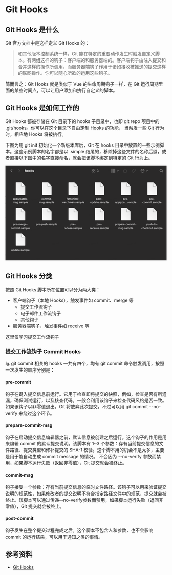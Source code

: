 # Git Hooks

## Git Hooks 是什么

Git 官方文档中是这样定义 Git Hooks 的：

> 和其他版本控制系统一样，Git 能在特定的重要动作发生时触发自定义脚本。有两组这样的钩子：客户端的和服务器端的。客户端钩子由注入提交和合并这样的操作所调用，而服务器端钩子作用于诸如接收被推送的提交这样的联网操作。你可以随心所欲的运用这些钩子。

简而言之：Git Hooks 就是类似于 Vue 的生命周期钩子一样，在 Git 运行周期里面的某些时间点，可以让用户添加和执行自定义的脚本。

## Git Hooks 是如何工作的

Git Hooks 都被存储在 Git 目录下的 hooks 子目录中，也即 git repo 项目中的 .git/hooks。你可以在这个目录下自由定制 Hooks 的功能， 当触发一些 Git 行为时，相应地 Hooks 将被执行。

下图为用 git init 初始化一个新版本库后，Git 在 hooks 目录中放置的一些示例脚本。这些示例脚本的名字都是以 .simple 结尾的，移除掉这些文件的名称后缀，或者直接以下图中的名字直接命名，就会把该脚本绑定到特定的 Git 行为上。

![default hooks](./assets/default-git-hooks.png)

## Git Hooks 分类

按照 Git Hooks 脚本所在位置可以分为两大类：

- 客户端钩子（本地 Hooks），触发事件如 commit、merge 等
  - 提交工作流钩子
  - 电子邮件工作流钩子
  - 其他钩子
- 服务器端钩子，触发事件如 receive 等

这里仅学习提交工作流钩子

### 提交工作流钩子 Commit Hooks

与 git commit 相关的 hooks 一共有四个，均有 git commit 命令触发调用，按照一次发生的顺序分别是：

#### pre-commit

钩子在键入提交信息前运行。它用于检查即将提交的快照，例如，检查是否有所遗漏，确保测试运行，以及核查代码。一般会利用该钩子来检查代码风格是否一致。如果该钩子以非零值退出，Git 将放弃此次提交，不过可以用 git commit --no-verify 来绕过这个环节。

#### prepare-commit-msg

钩子在启动提交信息编辑器之前，默认信息被创建之后运行。这个钩子的作用是用来编辑 commit 的默认提交说明。该脚本有 1~3 个参数：存有当前提交信息的文件路径、提交类型和修补提交的 SHA-1 校验。这个脚本用的机会不是太多，主要是用于能自动生成 commit message 的情况。 不会因为 --no-verify 参数而禁用，如果脚本运行失败（返回非零值），Git 提交就会被终止。

#### commit-msg

钩子接受一个参数：存有当前提交信息的临时文件路径。该钩子可以用来验证提交说明的规范性，如果修改者的提交说明不符合指定路径文件中的规范，提交就会被终止。该脚本可以通过传递--no-verify参数而禁用，如果脚本运行失败（返回非零值），Git 提交就会被终止。

#### post-commit

钩子发生在整个提交过程完成之后。这个脚本不包含人和参数，也不会影响 commit 的运行结果，可以用于通知之类的事情。

## 参考资料

- [Git Hooks](https://git-scm.com/book/zh/v2/%E8%87%AA%E5%AE%9A%E4%B9%89-Git-Git-%E9%92%A9%E5%AD%90)
